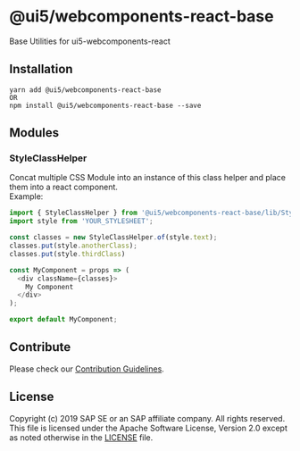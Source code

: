 # @ui5/webcomponents-react-base
Base Utilities for ui5-webcomponents-react

## Installation
```
yarn add @ui5/webcomponents-react-base
OR
npm install @ui5/webcomponents-react-base --save
```

## Modules

### StyleClassHelper
Concat multiple CSS Module into an instance of this class helper and place them into a react component.<br>
Example:
```javascript
import { StyleClassHelper } from '@ui5/webcomponents-react-base/lib/StyleClassHelper';
import style from 'YOUR_STYLESHEET';

const classes = new StyleClassHelper.of(style.text);
classes.put(style.anotherClass);
classes.put(style.thirdClass)

const MyComponent = props => (
  <div className={classes}>
    My Component
  </div>
);

export default MyComponent;

```

## Contribute
Please check our [Contribution Guidelines](https://github.com/SAP/ui5-webcomponents-react/blob/master/CONTRIBUTING.md).

## License
Copyright (c) 2019 SAP SE or an SAP affiliate company. All rights reserved.
This file is licensed under the Apache Software License, Version 2.0 except as noted otherwise in the [LICENSE](https://github.com/SAP/ui5-webcomponents-react/blob/master/LICENSE) file.
